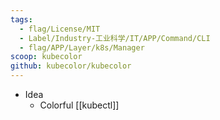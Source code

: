 ```yaml
---
tags:
  - flag/License/MIT
  - Label/Industry-工业科学/IT/APP/Command/CLI
  - flag/APP/Layer/k8s/Manager
scoop: kubecolor
github: kubecolor/kubecolor
---
```


- Idea
    - Colorful [[kubectl]]
